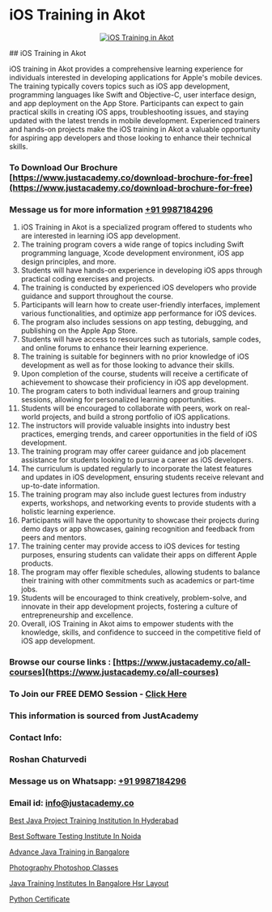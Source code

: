 # iOS Training in Akot

<p align="center">
  <a href="https://justacademy.co/course-detail/ios-training">
    <img src="https://justacademy.co/storage2/course_image/1676636008_course_image.webp" alt="iOS Training in Akot">
  </a>
</p>
## iOS Training in Akot

iOS training in Akot provides a comprehensive learning experience for individuals interested in developing applications for Apple's mobile devices. The training typically covers topics such as iOS app development, programming languages like Swift and Objective-C, user interface design, and app deployment on the App Store. Participants can expect to gain practical skills in creating iOS apps, troubleshooting issues, and staying updated with the latest trends in mobile development. Experienced trainers and hands-on projects make the iOS training in Akot a valuable opportunity for aspiring app developers and those looking to enhance their technical skills.
### To Download Our Brochure [https://www.justacademy.co/download-brochure-for-free](https://www.justacademy.co/download-brochure-for-free)
### Message us for more information [+91 9987184296](https://api.whatsapp.com/send?phone=919987184296)
1) iOS Training in Akot is a specialized program offered to students who are interested in learning iOS app development.
2) The training program covers a wide range of topics including Swift programming language, Xcode development environment, iOS app design principles, and more.
3) Students will have hands-on experience in developing iOS apps through practical coding exercises and projects.
4) The training is conducted by experienced iOS developers who provide guidance and support throughout the course.
5) Participants will learn how to create user-friendly interfaces, implement various functionalities, and optimize app performance for iOS devices.
6) The program also includes sessions on app testing, debugging, and publishing on the Apple App Store.
7) Students will have access to resources such as tutorials, sample codes, and online forums to enhance their learning experience.
8) The training is suitable for beginners with no prior knowledge of iOS development as well as for those looking to advance their skills.
9) Upon completion of the course, students will receive a certificate of achievement to showcase their proficiency in iOS app development.
10) The program caters to both individual learners and group training sessions, allowing for personalized learning opportunities.
11) Students will be encouraged to collaborate with peers, work on real-world projects, and build a strong portfolio of iOS applications.
12) The instructors will provide valuable insights into industry best practices, emerging trends, and career opportunities in the field of iOS development.
13) The training program may offer career guidance and job placement assistance for students looking to pursue a career as iOS developers.
14) The curriculum is updated regularly to incorporate the latest features and updates in iOS development, ensuring students receive relevant and up-to-date information.
15) The training program may also include guest lectures from industry experts, workshops, and networking events to provide students with a holistic learning experience.
16) Participants will have the opportunity to showcase their projects during demo days or app showcases, gaining recognition and feedback from peers and mentors.
17) The training center may provide access to iOS devices for testing purposes, ensuring students can validate their apps on different Apple products.
18) The program may offer flexible schedules, allowing students to balance their training with other commitments such as academics or part-time jobs.
19) Students will be encouraged to think creatively, problem-solve, and innovate in their app development projects, fostering a culture of entrepreneurship and excellence.
20) Overall, iOS Training in Akot aims to empower students with the knowledge, skills, and confidence to succeed in the competitive field of iOS app development.

### Browse our course links : [https://www.justacademy.co/all-courses](https://www.justacademy.co/all-courses) 
### To Join our FREE DEMO Session - [Click Here](https://www.justacademy.co/register-for-course-demo)


### This information is sourced from JustAcademy
### Contact Info:
### Roshan Chaturvedi
### Message us on Whatsapp: [+91 9987184296](https://api.whatsapp.com/send?phone=919987184296)
### Email id: [info@justacademy.co](mailto:info@justacademy.co)
                
[Best Java Project Training Institution In Hyderabad](https://www.linkedin.com/pulse/best-java-project-training-institution-hyderabad-yoc4c?trackingId=TKW7lrjLE6a5Gc7vBzrexQ%3D%3D&lipi=urn%3Ali%3Apage%3Ad_flagship3_company_admin%3BHOARzOn6RjSLHiGUJj0uqA%3D%3D)

[Best Software Testing Institute In Noida](https://www.linkedin.com/pulse/best-software-testing-institute-noida-justacademy-san-jose-gjkvf?trackingId=dgd00EJu6Bv6op28cBFPRw%3D%3D&lipi=urn%3Ali%3Apage%3Ad_flagship3_company_admin%3BNvzTf3fnQO%2BVBqBGA8b0%2Bw%3D%3D)

[Advance Java Training in Bangalore](https://medium.com/@negishivu99/advance-java-training-in-bangalore-d6b978d63db1)

[Photography Photoshop Classes](https://medium.com/@AkashSingh2052/photography-photoshop-classes-2e400ce32e2f)

[Java Training Institutes In Bangalore Hsr Layout](https://justacademyin.github.io/justacademy/java-training-institutes-in-bangalore-hsr-layout)

[Python Certificate](https://justacademyin.github.io/justacademy/python-certificate)

